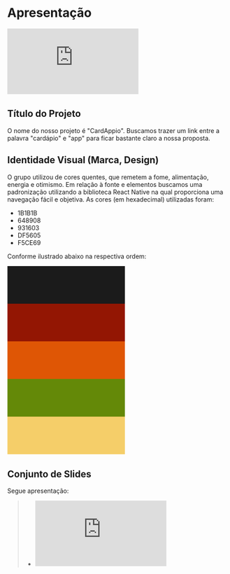 # Apresentação

![Apresentacao](https://github.com/ICEI-PUC-Minas-PMV-ADS/pmv-ads-2023-2-e3-proj-mov-t1-CardAppio/blob/main/docs/img/CARDAPPIO%20(2).pdf)

## Título do Projeto

O nome do nosso projeto é "CardAppio". Buscamos trazer um link entre a palavra "cardápio" e "app" para ficar bastante claro a nossa proposta.

## Identidade Visual (Marca, Design)

O grupo utilizou de cores quentes, que remetem a fome, alimentação, energia e otimismo. Em relação à fonte e elementos buscamos uma padronização utilizando a biblioteca React Native na qual proporciona uma navegação fácil e objetiva.
As cores (em hexadecimal) utilizadas foram:

- 1B1B1B
- 648908
- 931603
- DF5605
- F5CE69

Conforme ilustrado abaixo na respectiva ordem:
  
![Cores](https://github.com/ICEI-PUC-Minas-PMV-ADS/pmv-ads-2023-2-e3-proj-mov-t1-CardAppio/blob/main/docs/img/Group%2013.png)

## Conjunto de Slides

Segue apresentação:

> - ![Apresentacao](https://github.com/ICEI-PUC-Minas-PMV-ADS/pmv-ads-2023-2-e3-proj-mov-t1-CardAppio/blob/main/docs/img/CARDAPPIO%20(2).pdf)
